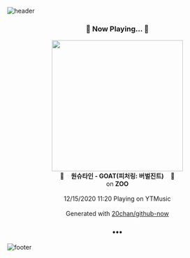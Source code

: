 ![header](https://capsule-render.vercel.app/api?type=wave&height=170&section=header&text=Hi.%20I'm%20SHIFT&fontColor=090707&fontAlignX=45&fontAlignY=65&fontSize=100)

<h3 align="center">🎵 Now Playing... 🎵</h3>
<p align="center">
  <a href="https://music.youtube.com/channel/UC26_v5ZJhEnTuP1c8ikHB_g">
    <img width="300" src="https://lh3.googleusercontent.com/BQ6rsQPMjLCsWzOMysPUc3yi9v1AFMjmJgibiuW3hj6KkfJ9M-feKOa0FnII-mpufcVfqcke8VAuLskQ">
  </a>
  <br>
  🎵&nbsp&nbsp&nbsp <b>원슈타인 - GOAT(피처링: 버벌진트)</b> &nbsp&nbsp&nbsp🎵
  <br>
  on <b>ZOO</b>
  
  <br />
  <br />
  12/15/2020 11:20 Playing on YTMusic
  <br />
  <br />
  Generated with <a href="https://github.com/20chan/github-now">20chan/github-now</a>
</p>

<h3 align="center">•••</h3>

![footer](https://capsule-render.vercel.app/api?type=wave&height=150&section=footer)
